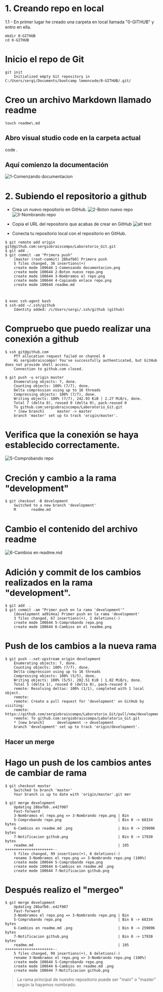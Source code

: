# 1. Creando repo en local
1.1 -  En primer lugar he creado una carpeta en local llamada "0-GITHUB" y entro en ella.

```
mkdir 0-GITHUB
cd 0-GITHUB
```

# Inicio el repo de Git
```
git init
    Initialized empty Git repository in C:/Users/sergi/Documents/bootcamp lemoncode/0-GITHUB/.git/
```

# Creo un archivo Markdown llamado readme
```
touch readme\.md
```

## Abro visual studio code en la carpeta actual
code .

## Aquí comienzo la documentación
![1-Comenzando documentacion](<1-Comenzando documentacion.png>)

# 2. Subiendo el repositorio a github
- Crea un nuevo repositorio en GitHub.
![2-Boton nuevo repo](<2-Boton nuevo repo.png>)
![3-Nombrando repo](<3-Nombrando repo.png>)



- Copia el URL del repositorio que acabas de crear en GitHub
![alt text](4-Copiando%20enlace%20repo.png)
- Conecta tu repositorio local con el repositorio en GitHub.
```
$ git remote add origin git@github.com:sergiobraiscompo/Laboratorio_Git.git
$ git add .
$ git commit -am "Primera push"
    [master (root-commit) 28bafb0] Primera push
    5 files changed, 36 insertions(+)
    create mode 100644 1-Comenzando documentacion.png
    create mode 100644 2-Boton nuevo repo.png
    create mode 100644 3-Nombramos el repo.png
    create mode 100644 4-Copiando enlace repo.png
    create mode 100644 readme.md
```
# 
```
$ exec ssh-agent bash
$ ssh-add ~/.ssh/github
    Identity added: /c/Users/sergi/.ssh/github (github)
```

# Compruebo que puedo realizar una conexión a github
```
$ ssh git@github.com
    PTY allocation request failed on channel 0
    Hi sergiobraiscompo! You've successfully authenticated, but GitHub does not provide shell access.
    Connection to github.com closed.

$ git push -u origin master
    Enumerating objects: 7, done.
    Counting objects: 100% (7/7), done.
    Delta compression using up to 16 threads
    Compressing objects: 100% (7/7), done.
    Writing objects: 100% (7/7), 242.93 KiB | 2.27 MiB/s, done.
    Total 7 (delta 0), reused 0 (delta 0), pack-reused 0
    To github.com:sergiobraiscompo/Laboratorio_Git.git
    * [new branch]      master -> master
    branch 'master' set up to track 'origin/master'.
```

# Verifica que la conexión se haya establecido correctamente.
![5-Comprobando repo](<5-Comprobando repo.png>)

# Creción y cambio a la rama "development" 
```
$ git checkout -B development
    Switched to a new branch 'development'
    M       readme.md
```

# Cambio el contenido del archivo readme
![6-Cambios en readme.md](<6-Cambios en readme.md .png>)

# Adición y commit de los cambios realizados en la rama "development".
```
$ git add  .
$ git commit -am "Primer push en la rama 'development'"
    [development ad914ea] Primer push en la rama 'development'
    3 files changed, 67 insertions(+), 2 deletions(-)
    create mode 100644 5-Comprobando repo.png
    create mode 100644 6-Cambios en el readme.png
```

# Push de los cambios a la nueva rama
```
$ git push --set-upstream origin development
    Enumerating objects: 7, done.
    Counting objects: 100% (7/7), done.
    Delta compression using up to 16 threads
    Compressing objects: 100% (5/5), done.
    Writing objects: 100% (5/5), 282.51 KiB | 1.82 MiB/s, done.
    Total 5 (delta 1), reused 0 (delta 0), pack-reused 0
    remote: Resolving deltas: 100% (1/1), completed with 1 local object.
    remote:
    remote: Create a pull request for 'development' on GitHub by visiting:
    remote: https://github.com/sergiobraiscompo/Laboratorio_Git/pull/new/development
    remote: To github.com:sergiobraiscompo/Laboratorio_Git.git
    * [new branch]      development -> development
    branch 'development' set up to track 'origin/development'.
```

## **Hacer un merge**
# Hago un push de los cambios antes de cambiar de rama
```
$ git checkout master
    Switched to branch 'master'
    Your branch is up to date with 'origin/master'.git mer

$ git merge development
    Updating 28bafb0..e42f007
    Fast-forward
    3-Nombramos el repo.png => 3-Nombrando repo.png | Bin
    5-Comprobando repo.png                          | Bin 0 -> 68334 bytes
    6-Cambios en readme.md .png                     | Bin 0 -> 259096 bytes
    7-Notificacion github.png                       | Bin 0 -> 17930 bytes
    readme.md                                       | 105 ++++++++++++++++++++++--
    5 files changed, 99 insertions(+), 6 deletions(-)
    rename 3-Nombramos el repo.png => 3-Nombrando repo.png (100%)
    create mode 100644 5-Comprobando repo.png
    create mode 100644 6-Cambios en readme.md .png
    create mode 100644 7-Notificacion github.png
```
# Después realizo el "mergeo"
```
$ git merge development
    Updating 28bafb0..e42f007
    Fast-forward
    3-Nombramos el repo.png => 3-Nombrando repo.png | Bin
    5-Comprobando repo.png                          | Bin 0 -> 68334 bytes
    6-Cambios en readme.md .png                     | Bin 0 -> 259096 bytes
    7-Notificacion github.png                       | Bin 0 -> 17930 bytes
    readme.md                                       | 105 ++++++++++++++++++++++--
    5 files changed, 99 insertions(+), 6 deletions(-)
    rename 3-Nombramos el repo.png => 3-Nombrando repo.png (100%)
    create mode 100644 5-Comprobando repo.png
    create mode 100644 6-Cambios en readme.md .png
    create mode 100644 7-Notificacion github.png
```
> La rama principal de nuestro repositorio puede ser "main" o "master" según la hayamos nombrado.
